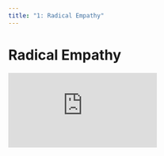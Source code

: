 ```yaml
---
title: "1: Radical Empathy"
---
```


# Radical Empathy

<div class='embed-container'><iframe src='https://player.vimeo.com/video/322696801' frameborder='0' webkitAllowFullScreen mozallowfullscreen allowFullScreen></iframe></div>